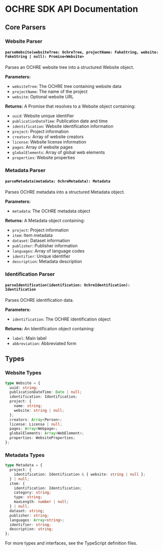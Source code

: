 # OCHRE SDK API Documentation

## Core Parsers

### Website Parser

#### `parseWebsite(websiteTree: OchreTree, projectName: FakeString, website: FakeString | null): Promise<Website>`

Parses an OCHRE website tree into a structured Website object.

**Parameters:**

- `websiteTree`: The OCHRE tree containing website data
- `projectName`: The name of the project
- `website`: Optional website URL

**Returns:**
A Promise that resolves to a Website object containing:

- `uuid`: Website unique identifier
- `publicationDateTime`: Publication date and time
- `identification`: Website identification information
- `project`: Project information
- `creators`: Array of website creators
- `license`: Website license information
- `pages`: Array of website pages
- `globalElements`: Array of global web elements
- `properties`: Website properties

### Metadata Parser

#### `parseMetadata(metadata: OchreMetadata): Metadata`

Parses OCHRE metadata into a structured Metadata object.

**Parameters:**

- `metadata`: The OCHRE metadata object

**Returns:**
A Metadata object containing:

- `project`: Project information
- `item`: Item metadata
- `dataset`: Dataset information
- `publisher`: Publisher information
- `languages`: Array of language codes
- `identifier`: Unique identifier
- `description`: Metadata description

### Identification Parser

#### `parseIdentification(identification: OchreIdentification): Identification`

Parses OCHRE identification data.

**Parameters:**

- `identification`: The OCHRE identification object

**Returns:**
An Identification object containing:

- `label`: Main label
- `abbreviation`: Abbreviated form

## Types

### Website Types

```typescript
type Website = {
  uuid: string;
  publicationDateTime: Date | null;
  identification: Identification;
  project: {
    name: string;
    website: string | null;
  };
  creators: Array<Person>;
  license: License | null;
  pages: Array<Webpage>;
  globalElements: Array<WebElement>;
  properties: WebsiteProperties;
};
```

### Metadata Types

```typescript
type Metadata = {
  project: {
    identification: Identification & { website: string | null };
  } | null;
  item: {
    identification: Identification;
    category: string;
    type: string;
    maxLength: number | null;
  } | null;
  dataset: string;
  publisher: string;
  languages: Array<string>;
  identifier: string;
  description: string;
};
```

For more types and interfaces, see the TypeScript definition files.
